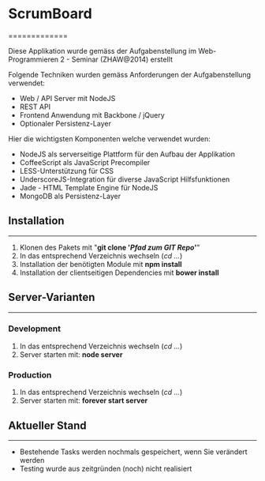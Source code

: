 # ScrumBoard
=============

Diese Applikation wurde gemäss der Aufgabenstellung im Web-Programmieren 2 - Seminar (ZHAW@2014) erstellt

Folgende Techniken wurden gemäss Anforderungen der Aufgabenstellung verwendet: 
- Web / API Server mit NodeJS
- REST API
- Frontend Anwendung mit Backbone / jQuery
- Optionaler Persistenz-Layer


Hier die wichtigsten Komponenten welche verwendet wurden: 
- NodeJS als serverseitige Plattform für den Aufbau der Applikation
- CoffeeScript als JavaScript Precompiler
- LESS-Unterstützung für CSS
- UnderscoreJS-Integration für diverse JavaScript Hilfsfunktionen
- Jade - HTML Template Engine für NodeJS
- MongoDB als Persistenz-Layer


## Installation
------------------
1.  Klonen des Pakets mit "**git clone '*Pfad zum GIT Repo*'**"
2.  In das entsprechend Verzeichnis wechseln (*cd ...*)
3.  Installation der benötigten Module mit **npm install**
4.  Installation der clientseitigen Dependencies mit **bower install**


## Server-Varianten
------------------
### Development
1.  In das entsprechend Verzeichnis wechseln (*cd ...*)
2.  Server starten mit: **node server**

### Production
1.  In das entsprechend Verzeichnis wechseln (*cd ...*)
2.  Server starten mit: **forever start server**

## Aktueller Stand
------------------
- Bestehende Tasks werden nochmals gespeichert, wenn Sie verändert werden
- Testing wurde aus zeitgründen (noch) nicht realisiert